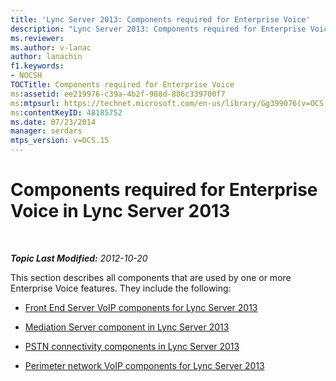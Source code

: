 ```yaml
---
title: 'Lync Server 2013: Components required for Enterprise Voice'
description: "Lync Server 2013: Components required for Enterprise Voice."
ms.reviewer: 
ms.author: v-lanac
author: lanachin
f1.keywords:
- NOCSH
TOCTitle: Components required for Enterprise Voice
ms:assetid: ee219976-c39a-4b2f-988d-886c339700f7
ms:mtpsurl: https://technet.microsoft.com/en-us/library/Gg399076(v=OCS.15)
ms:contentKeyID: 48185752
ms.date: 07/23/2014
manager: serdars
mtps_version: v=OCS.15
---
```


# Components required for Enterprise Voice in Lync Server 2013

<div data-xmlns="http://www.w3.org/1999/xhtml">

<div class="topic" data-xmlns="http://www.w3.org/1999/xhtml" data-msxsl="urn:schemas-microsoft-com:xslt" data-cs="https://msdn.microsoft.com/">

<div data-asp="https://msdn2.microsoft.com/asp">



</div>

<div id="mainSection">

<div id="mainBody">

<span> </span>

_**Topic Last Modified:** 2012-10-20_

This section describes all components that are used by one or more Enterprise Voice features. They include the following:

  - [Front End Server VoIP components for Lync Server 2013](lync-server-2013-front-end-server-voip-components.md)

  - [Mediation Server component in Lync Server 2013](lync-server-2013-mediation-server-component.md)

  - [PSTN connectivity components in Lync Server 2013](lync-server-2013-pstn-connectivity-components.md)

  - [Perimeter network VoIP components for Lync Server 2013](lync-server-2013-perimeter-network-voip-components.md)

</div>

<span> </span>

</div>

</div>

</div>


